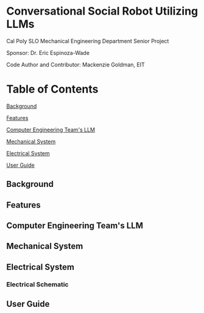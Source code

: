 # Conversational Social Robot Utilizing LLMs
 Cal Poly SLO Mechanical Engineering Department Senior Project

 Sponsor: Dr. Eric Espinoza-Wade

 Code Author and Contributor: Mackenzie Goldman, EIT

# Table of Contents
[Background](#background)

[Features](#features)

[Computer Engineering Team's LLM](#computer-engineering-teams-llm)

[Mechanical System](#mechanical-system)

[Electrical System](#electrical-system)

[User Guide](#user-guide)

## Background
<!--insert info about senior project at Cal Poly and specific things that were looked for within specific senior project (look at initial doc we were given adn presented by wade-->

## Features
<!-- insert specific features of the robot in table format here -->

## Computer Engineering Team's LLM
<!-- talk about CPE team's work and possibly link their repository here -->

## Mechanical System

## Electrical System

### Electrical Schematic

## User Guide
<!-- Code structures/ diagrams and how to use the code files and the code hierarchy system -->

<!--
https://docs.github.com/en/get-started/writing-on-github/getting-started-with-writing-and-formatting-on-github/basic-writing-and-formatting-syntax

https://www.makeareadme.com/

-->